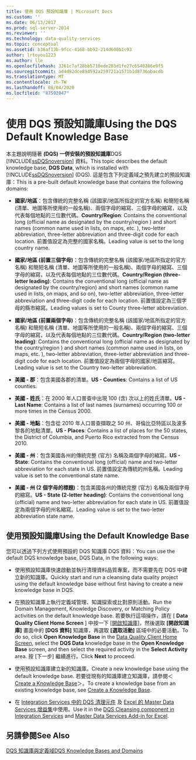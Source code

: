 ```yaml
---
title: 使用 DQS 預設知識庫 | Microsoft Docs
ms.custom: ''
ms.date: 06/13/2017
ms.prod: sql-server-2014
ms.reviewer: ''
ms.technology: data-quality-services
ms.topic: conceptual
ms.assetid: b36af13b-9fcc-4168-bb92-214d600b1c93
author: lrtoyou1223
ms.author: lle
ms.openlocfilehash: 3261c7af28bb5710ede203d1fe27c6540286e9f5
ms.sourcegitcommit: ad4d92dce894592a259721a1571b1d8736abacdb
ms.translationtype: MT
ms.contentlocale: zh-TW
ms.lasthandoff: 08/04/2020
ms.locfileid: "87592847"
---
```

# <a name="using-the-dqs-default-knowledge-base"></a><span data-ttu-id="825b5-102">使用 DQS 預設知識庫</span><span class="sxs-lookup"><span data-stu-id="825b5-102">Using the DQS Default Knowledge Base</span></span>
  <span data-ttu-id="825b5-103">本主題說明隨著 **(DQS) 一併安裝的預設知識庫**DQS [!INCLUDE[ssDQSnoversion](../includes/ssdqsnoversion-md.md)] 資料。</span><span class="sxs-lookup"><span data-stu-id="825b5-103">This topic describes the default knowledge base, **DQS Data**, which is installed with [!INCLUDE[ssDQSnoversion](../includes/ssdqsnoversion-md.md)] (DQS).</span></span> <span data-ttu-id="825b5-104">這是包含下列定義域之預先建立的預設知識庫：</span><span class="sxs-lookup"><span data-stu-id="825b5-104">This is a pre-built default knowledge base that contains the following domains:</span></span>  
  
-   <span data-ttu-id="825b5-105">**國家/地區**：包含傳統的完整名稱 (該國家/地區所指定的官方名稱) 和簡短名稱 (清單、地圖等所使用的一般名稱)、兩個字母的縮寫、三個字母的縮寫，以及代表每個地點的三位數代碼。</span><span class="sxs-lookup"><span data-stu-id="825b5-105">**Country/Region**: Contains the conventional long (official name as designated by the country/region ) and short names (common name used in lists, on maps, etc. ), two-letter abbreviation, three-letter abbreviation and three-digit code for each location.</span></span>  <span data-ttu-id="825b5-106">前置值設定為完整的國家名稱。</span><span class="sxs-lookup"><span data-stu-id="825b5-106">Leading value is set to the long country name.</span></span>  
  
-   <span data-ttu-id="825b5-107">**國家/地區 (前置三個字母)**：包含傳統的完整名稱 (該國家/地區所指定的官方名稱) 和簡短名稱 (清單、地圖等所使用的一般名稱)、兩個字母的縮寫、三個字母的縮寫，以及代表每個地點的三位數代碼。</span><span class="sxs-lookup"><span data-stu-id="825b5-107">**Country/Region (three-letter leading)**: Contains the conventional long (official name as designated by the country/region) and short names (common name used in lists, on maps, and so on), two-letter abbreviation, three-letter abbreviation and three-digit code for each location.</span></span>  <span data-ttu-id="825b5-108">前置值設定為三個字母的縣市縮寫。</span><span class="sxs-lookup"><span data-stu-id="825b5-108">Leading values is set to County three-letter abbreviation.</span></span>  
  
-   <span data-ttu-id="825b5-109">**國家/地區 (前置兩個字母)**：包含傳統的完整名稱 (該國家/地區所指定的官方名稱) 和簡短名稱 (清單、地圖等所使用的一般名稱)、兩個字母的縮寫、三個字母的縮寫，以及代表每個地點的三位數代碼。</span><span class="sxs-lookup"><span data-stu-id="825b5-109">**Country/Region (two-letter leading)**: Contains the conventional long (official name as designated by the country/region ) and short names (common name used in lists, on maps, etc. ), two-letter abbreviation, three-letter abbreviation and three-digit code for each location.</span></span>  <span data-ttu-id="825b5-110">前置值設定為兩個字母的國家/地區縮寫。</span><span class="sxs-lookup"><span data-stu-id="825b5-110">Leading value is set to the Country two-letter abbreviation.</span></span>  
  
-   <span data-ttu-id="825b5-111">**美國 - 郡**：包含美國各郡的清單。</span><span class="sxs-lookup"><span data-stu-id="825b5-111">**US - Counties**: Contains a list of US counties.</span></span>  
  
-   <span data-ttu-id="825b5-112">**美國 - 姓氏**：在 2000 年人口普查中出現 100 (含) 次以上的姓氏清單。</span><span class="sxs-lookup"><span data-stu-id="825b5-112">**US - Last Name**: Contains a list of last names (surnames) occurring 100 or more times in the Census 2000.</span></span>  
  
-   <span data-ttu-id="825b5-113">**美國 - 地點**：包含從 2010 年人口普查擷取之 50 州、哥倫比亞特區以及波多黎各的地點清單。</span><span class="sxs-lookup"><span data-stu-id="825b5-113">**US - Places**: Contains a list of places for the 50 states, the District of Columbia, and Puerto Rico extracted from the Census 2010.</span></span>  
  
-   <span data-ttu-id="825b5-114">**美國 - 州**：包含美國各州的傳統完整 (官方) 名稱及兩個字母的縮寫。</span><span class="sxs-lookup"><span data-stu-id="825b5-114">**US - State**: Contains the conventional long (official) name and two-letter abbreviation for each state in US.</span></span> <span data-ttu-id="825b5-115">前置值設定為傳統的州名稱。</span><span class="sxs-lookup"><span data-stu-id="825b5-115">Leading value is set to the conventional state name.</span></span>  
  
-   <span data-ttu-id="825b5-116">**美國 - 州 (2 個字母的標題)**：包含美國各州的傳統完整 (官方) 名稱及兩個字母的縮寫。</span><span class="sxs-lookup"><span data-stu-id="825b5-116">**US - State (2-letter heading)**: Contains the conventional long (official) name and two-letter abbreviation for each state in US.</span></span> <span data-ttu-id="825b5-117">前置值設定為兩個字母的州名縮寫。</span><span class="sxs-lookup"><span data-stu-id="825b5-117">Leading value is set to the two-letter abbreviation state name.</span></span>  
  
## <a name="using-the-default-knowledge-base"></a><span data-ttu-id="825b5-118">使用預設知識庫</span><span class="sxs-lookup"><span data-stu-id="825b5-118">Using the Default Knowledge Base</span></span>  
 <span data-ttu-id="825b5-119">您可以透過下列方式使用預設的 DQS 知識庫 DQS 資料：</span><span class="sxs-lookup"><span data-stu-id="825b5-119">You can use the default DQS knowledge base, DQS Data, in the following ways:</span></span>  
  
-   <span data-ttu-id="825b5-120">使用預設知識庫快速啟動並執行清理資料品質專案，而不需要先在 DQS 中建立新的知識庫。</span><span class="sxs-lookup"><span data-stu-id="825b5-120">Quickly start and run a cleansing data quality project using the default knowledge base without first having to create a new knowledge base in DQS.</span></span>  
  
-   <span data-ttu-id="825b5-121">在預設知識庫上執行定義域管理、知識探索或比對原則活動。</span><span class="sxs-lookup"><span data-stu-id="825b5-121">Run the Domain Management, Knowledge Discovery, or Matching Policy activities on the default knowledge base.</span></span> <span data-ttu-id="825b5-122">若要執行這項操作，請在 [ **Data Quality Client Home Screen** ] 中按一下 [[開啟知識庫]](../../2014/data-quality-services/data-quality-client-home-screen.md)，然後選取 **[開啟知識庫]** 畫面中的 **[DQS 資料]** 知識庫，再選取 **[選取活動]** 區域中的必要活動。</span><span class="sxs-lookup"><span data-stu-id="825b5-122">To do so, click **Open Knowledge Base** in the [Data Quality Client Home Screen](../../2014/data-quality-services/data-quality-client-home-screen.md), select the **DQS Data** knowledge base in the **Open Knowledge Base** screen, and then select the required activity in the **Select Activity** area.</span></span> <span data-ttu-id="825b5-123">按 [下一步]  繼續進行。</span><span class="sxs-lookup"><span data-stu-id="825b5-123">Click **Next** to proceed.</span></span>  
  
-   <span data-ttu-id="825b5-124">使用預設知識庫建立新的知識庫。</span><span class="sxs-lookup"><span data-stu-id="825b5-124">Create a new knowledge base using the default knowledge base.</span></span> <span data-ttu-id="825b5-125">若要從現有的知識庫建立知識庫，請參閱＜ [Create a Knowledge Base](../../2014/data-quality-services/create-a-knowledge-base.md)＞。</span><span class="sxs-lookup"><span data-stu-id="825b5-125">To create a knowledge base from an existing knowledge base, see [Create a Knowledge Base](../../2014/data-quality-services/create-a-knowledge-base.md).</span></span>  
  
-   <span data-ttu-id="825b5-126">在 [Integration Services 中的 DQS 清理元件](https://go.microsoft.com/fwlink/?LinkId=238830) 及 [Excel 的 Master Data Services 增益集](../master-data-services/microsoft-excel-add-in/data-quality-matching-in-the-mds-add-in-for-excel.md)中使用。</span><span class="sxs-lookup"><span data-stu-id="825b5-126">Use it in the [DQS Cleansing component in Integration Services](https://go.microsoft.com/fwlink/?LinkId=238830) and [Master Data Services Add-in for Excel](../master-data-services/microsoft-excel-add-in/data-quality-matching-in-the-mds-add-in-for-excel.md).</span></span>  
  
## <a name="see-also"></a><span data-ttu-id="825b5-127">另請參閱</span><span class="sxs-lookup"><span data-stu-id="825b5-127">See Also</span></span>  
 [<span data-ttu-id="825b5-128">DQS 知識庫與定義域</span><span class="sxs-lookup"><span data-stu-id="825b5-128">DQS Knowledge Bases and Domains</span></span>](../../2014/data-quality-services/dqs-knowledge-bases-and-domains.md)  
  
  
